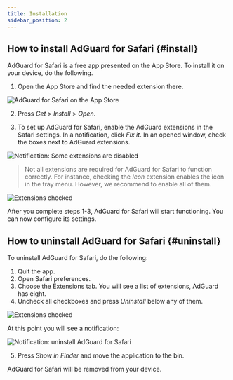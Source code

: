 ```yaml
---
title: Installation
sidebar_position: 2
---
```


## How to install AdGuard for Safari {#install}

AdGuard for Safari is a free app presented on the App Store. To install it on your device, do the following.

1. Open the App Store and find the needed extension there.

![AdGuard for Safari on the App Store](https://cdn.adtidy.org/content/Kb/ad_blocker/safari/adguard-for-safari-app-store.png)

2. Press *Get* > *Install* > *Open*.

3. To set up AdGuard for Safari, enable the AdGuard extensions in the Safari settings. In a notification, click *Fix it*. In an opened window, check the boxes next to AdGuard extensions.

![Notification: Some extensions are disabled](https://cdn.adtidy.org/content/Kb/ad_blocker/safari/adguard-for-safari-notification.png)

> Not all extensions are required for AdGuard for Safari to function correctly. For instance, checking the *Icon* extension enables the icon in the tray menu. However, we recommend to enable all of them.

![Extensions checked](https://cdn.adtidy.org/content/Kb/ad_blocker/safari/adguard-for-safari-extensions-checked.png)

After you complete steps 1-3, AdGuard for Safari will start functioning. You can now configure its settings.


## How to uninstall AdGuard for Safari {#uninstall}
To uninstall AdGuard for Safari, do the following:

1. Quit the app.
2. Open Safari preferences.
3. Choose the Extensions tab. You will see a list of extensions, AdGuard has eight.
4. Uncheck all checkboxes and press *Uninstall* below any of them.

![Extensions checked](https://cdn.adtidy.org/public/Adguard/kb/installation/Safari/extensionschecked.png)

At this point you will see a notification:

![Notification: uninstall AdGuard for Safari](https://cdn.adtidy.org/public/Adguard/kb/installation/Safari/showinfinder.png)

5. Press *Show in Finder* and move the application to the bin.

AdGuard for Safari will be removed from your device.